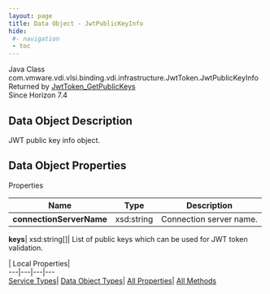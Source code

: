 ```yaml
---
layout: page
title: Data Object - JwtPublicKeyInfo
hide:
 #- navigation
 - toc
---
```






Java Class
    com.vmware.vdi.vlsi.binding.vdi.infrastructure.JwtToken.JwtPublicKeyInfo  
Returned by
     [JwtToken_GetPublicKeys](vdi.infrastructure.JwtToken.md#getPublicKeys)  
Since 
    Horizon 7.4

## Data Object Description 

JWT public key info object. 

## Data Object Properties

Properties

Name |  Type |  Description   
---|---|---  
**connectionServerName**|  xsd:string|  Connection server name.   
  
**keys**|  xsd:string[]|  List of public keys which can be used for JWT token validation.   
  
  
  
 | Local Properties|   
---|---|---|---  
[Service Types](index-mo_types.md)| [Data Object Types](index-do_types.md)| [All Properties](index-properties.md)| [All Methods](index-methods.md)  
  
  

